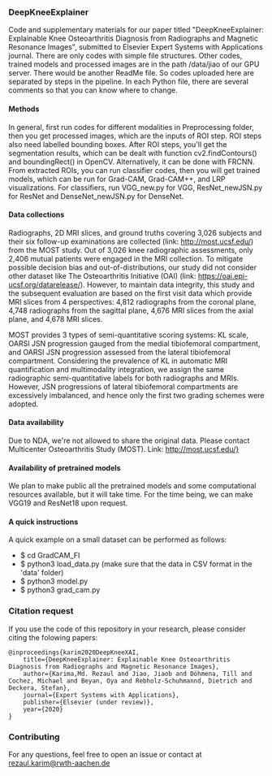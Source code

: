 ### DeepKneeExplainer
Code and supplementary materials for our paper titled "DeepKneeExplainer: Explainable Knee Osteoarthritis Diagnosis from Radiographs and Magnetic Resonance Images", submitted to Elsevier Expert Systems with Applications journal. There are only codes with simple file structures. Other codes, trained models and processed images are in the path /data/jiao of our GPU server. There would be another ReadMe file. So codes uploaded here are separated by steps in the pipeline. In each Python file, there are several comments so that you can know where to change.

#### Methods
In general, first run codes for different modalities in Preprocessing folder, then you get processed images, which are the inputs of ROI step. ROI steps also need labelled bounding boxes. After ROI steps, you'll get the segmentation results, which can be dealt with function cv2.findContours() and boundingRect() in OpenCV. Alternatively, it can be done with FRCNN. From extracted ROIs, you can run classifier codes, then you will get trained models, which can be run for Grad-CAM, Grad-CAM++, and LRP visualizations. For classifiers, run VGG_new.py for VGG, ResNet_newJSN.py for ResNet and DenseNet_newJSN.py for DenseNet.

#### Data collections
Radiographs, 2D MRI slices, and ground truths covering 3,026 subjects and their six follow-up examinations are collected (link: http://most.ucsf.edu/) from the MOST study. Out of 3,026 knee radiographic assessments, only 2,406 mutual patients were engaged in the MRI collection. To mitigate possible decision bias and out-of-distributions, our study did not consider other dataset like The Osteoarthritis Initiative (OAI) (link: https://oai.epi-ucsf.org/datarelease/). However, to maintain data integrity, this study and the subsequent evaluation are based on the first visit data which provide MRI slices from 4 perspectives: 4,812 radiographs from the coronal plane, 4,748 radiographs from the sagittal plane, 4,676 MRI slices from the axial plane, and 4,678 MRI slices.

MOST provides 3 types of semi-quantitative scoring systems: KL scale, OARSI JSN progression gauged from the medial tibiofemoral compartment, and OARSI JSN progression assessed from the lateral tibiofemoral compartment. Considering the prevalence of KL in automatic MRI quantification and multimodality integration, we assign the same radiographic semi-quantitative labels for both radiographs and MRIs. However, JSN progressions of lateral tibiofemoral compartments are excessively imbalanced, and hence only the first two grading schemes were adopted.

#### Data availability
Due to NDA, we're not allowed to share the original data. Please contact Multicenter Osteoarthritis Study (MOST). Link: http://most.ucsf.edu/}

#### Availability of pretrained models
We plan to make public all the pretrained models and some computational resources available, but it will take time. For the time being, we can make VGG19 and ResNet18 upon request. 

#### A quick instructions
A quick example on a small dataset can be performed as follows: 
* $ cd GradCAM_FI
* $ python3 load_data.py (make sure that the data in CSV format in the 'data' folder)
* $ python3 model.py
* $ python3 grad_cam.py

### Citation request
If you use the code of this repository in your research, please consider citing the folowing papers:

    @inproceedings{karim2020DeepKneeXAI,
        title={DeepKneeExplainer: Explainable Knee Osteoarthritis Diagnosis from Radiographs and Magnetic Resonance Images},
        author={Karima,Md. Rezaul and Jiao, Jiaob and Döhmena, Till and Cochez, Michael and Beyan, Oya and Rebholz-Schuhmannd, Dietrich and Deckera, Stefan},
        journal={Expert Systems with Applications},
        publisher={Elsevier (under review)},
        year={2020}
    }

### Contributing
For any questions, feel free to open an issue or contact at rezaul.karim@rwth-aachen.de
